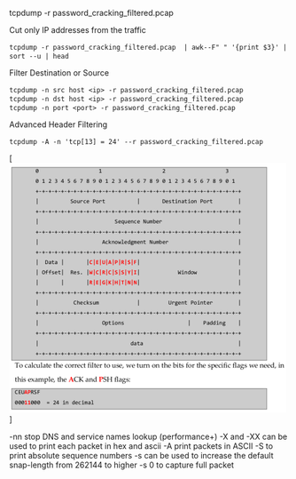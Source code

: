 tcpdump -­r password_cracking_filtered.pcap

Cut only IP addresses from the traffic

    tcpdump -­r password_cracking_filtered.pcap  | awk-­‐F" " '{print $3}' | sort -­‐u | head

Filter Destination or Source

    tcpdump -n src host <ip> -­r password_cracking_filtered.pcap
    tcpdump -n dst host <ip> ‐r password_cracking_filtered.pcap
    tcpdump -n port <port> -­r password_cracking_filtered.pcap

Advanced Header Filtering

    tcpdump -A -n 'tcp[13] = 24' -­‐r password_cracking_filtered.pcap

[![](https://github.com/ayomawdb/cheatsheets/raw/master/.data/.images/tcpdump_001.png)]

-nn stop DNS and service names lookup (performance+)
-X and -XX can be used to print each packet in hex and ascii
-A print packets in ASCII
-S to print absolute sequence numbers
-s can be used to increase the default snap-length from 262144 to higher
-s 0 to capture full packet
